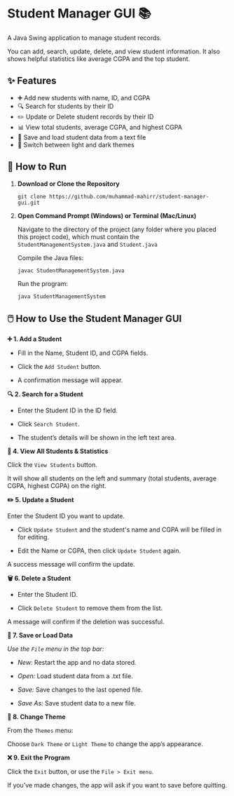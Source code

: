 # Student Manager GUI 📚

A Java Swing application to manage student records.

You can add, search, update, delete, and view student information. It also shows helpful statistics like average CGPA and the top student.


## ✨ Features

- ➕ Add new students with name, ID, and CGPA  
- 🔍 Search for students by their ID  
- ✏️ Update or Delete student records by their ID 
- 📊 View total students, average CGPA, and highest CGPA  
- 💾 Save and load student data from a text file  
- 🎨 Switch between light and dark themes


## 🚀 How to Run

1. **Download or Clone the Repository**

   ```
   git clone https://github.com/muhammad-mahirr/student-manager-gui.git

   ```
2. **Open Command Prompt (Windows) or Terminal (Mac/Linux)**

   Navigate to the directory of the project (any folder where you placed this project code), which must contain the `StudentManagementSystem.java` and `Student.java`

   Compile the Java files:
   ```
   javac StudentManagementSystem.java

   ```
   Run the program:
   ```
   java StudentManagementSystem

   ```

## 🖱️ How to Use the Student Manager GUI

**➕ 1. Add a Student**

- Fill in the Name, Student ID, and CGPA fields.

- Click the `Add Student` button.

- A confirmation message will appear.


**🔍 2. Search for a Student**

- Enter the Student ID in the ID field.

- Click `Search Student`.

- The student’s details will be shown in the left text area.


**🧐 4. View All Students & Statistics**

   Click the `View Students` button.

   It will show all students on the left and summary (total students, average CGPA, highest CGPA) on the right.


**✏️ 5. Update a Student**

   Enter the Student ID you want to update.

- Click `Update Student` and the student's name and CGPA will be filled in for editing.

- Edit the Name or CGPA, then click `Update Student` again.

A success message will confirm the update.


**🗑 6. Delete a Student**

- Enter the Student ID.

- Click `Delete Student` to remove them from the list.

A message will confirm if the deletion was successful.


**💾 7. Save or Load Data**

*Use the `File` menu in the top bar:*

- *New:* Restart the app and no data stored.

- *Open:* Load student data from a .txt file.

- *Save:* Save changes to the last opened file.

- *Save As:* Save student data to a new file.


**🎨 8. Change Theme**

  From the `Themes` menu:

  Choose `Dark Theme` or `Light Theme` to change the app’s appearance.


**❌ 9. Exit the Program**

  Click the `Exit` button, or use the ``File > Exit menu``.

  If you’ve made changes, the app will ask if you want to save before quitting.

   
